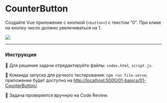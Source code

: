 # CounterButton

Создайте Vue приложение с кнопкой (`<button>`) с текстом "0". При клике на кнопку число должно увеличиваться на 1.

<img src="https://i.imgur.com/u9YL4K8.gif">

---

### Инструкция

📝 Для решения задачи отредактируйте файлы: `index.html`, `script.js`.

🚀 Команда запуска для ручного тестирования: `npm run file-serve`;<br>
приложение будет доступно на [http://localhost:5000/01-basics/01-CounterButton/](http://localhost:5000/01-basics/01-CounterButton/).

💬 Задача проверяется вручную на Code Review.
 